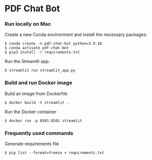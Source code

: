 # PDF Chat Bot


### Run locally on Mac

Create a new Conda environment and install the necessary packages:
```
$ conda create -n pdf-chat-bot python=3.9.18
$ conda activate pdf-chat-bot
$ pip3 install -r requirements.txt
```

Run the Streamlit app:
```
$ streamlit run streamlit_app.py
```

### Build and run Docker image

Build an image from Dockerfile
```
$ docker build -t streamlit .
```

Run the Docker container
```
$ docker run -p 8501:8501 streamlit
```


### Frequently used commands

Generate requirements file
```
$ pip list --format=freeze > requirements.txt
```